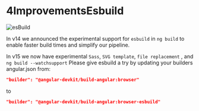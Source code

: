 # 4ImprovementsEsbuild

![esBuild](https://miro.medium.com/v2/resize:fit:720/0*QnnRKdHVrJc_q_29)

In v14 we announced the experimental support for `esbuild` in `ng build` to enable faster build times and simplify our pipeline.

In v15 we now have experimental `Sass`, `SVG template`, `file replacement` , and `ng build --watchsupport` Please give esbuild a try by updating your builders angular.json from:

```json
"builder": "@angular-devkit/build-angular:browser"
```
to

```json
"builder": "@angular-devkit/build-angular:browser-esbuild"
```